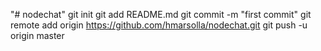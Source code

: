 "# nodechat"  git init git add README.md git commit -m "first commit" git remote add origin https://github.com/hmarsolla/nodechat.git git push -u origin master
